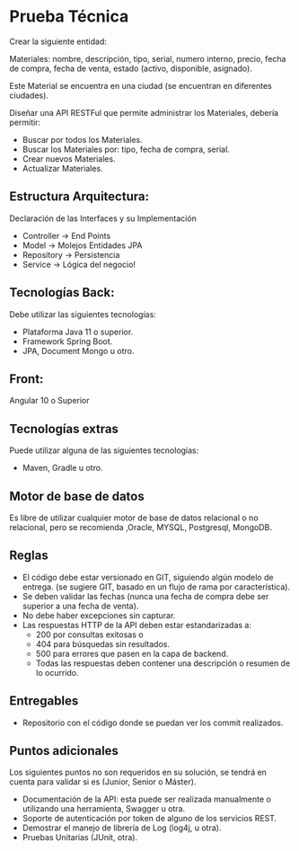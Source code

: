 # Prueba Técnica
Crear la siguiente entidad:

Materiales: nombre, descripción, tipo, serial, numero interno, precio, fecha de compra, fecha de venta, estado (activo, disponible, asignado).

Este Material se encuentra en una ciudad (se encuentran en diferentes ciudades).

Diseñar una API RESTFul que permite administrar los Materiales, debería permitir:

- Buscar por todos los Materiales.
- Buscar los Materiales por: tipo, fecha de compra, serial.
- Crear nuevos Materiales.
- Actualizar Materiales.

## Estructura Arquitectura:
Declaración de las Interfaces y su Implementación

- Controller -&gt; End Points
- Model -&gt; Molejos Entidades JPA
- Repository -&gt; Persistencia
- Service -&gt; Lógica del negocio!

## Tecnologías Back:
Debe utilizar las siguientes tecnologías:

- Plataforma Java 11 o superior.
- Framework Spring Boot.
- JPA, Document Mongo u otro.

## Front:
Angular 10 o Superior

## Tecnologías extras
Puede utilizar alguna de las siguientes tecnologías:

- Maven, Gradle u otro.

## Motor de base de datos
Es libre de utilizar cualquier motor de base de datos relacional o no relacional, pero se recomienda ,Oracle, MYSQL, Postgresql, MongoDB.

## Reglas
- El código debe estar versionado en GIT, siguiendo algún modelo de entrega. (se sugiere GIT, basado en un flujo de rama por característica).
- Se deben validar las fechas (nunca una fecha de compra debe ser superior a una fecha de venta).
- No debe haber excepciones sin capturar.
- Las respuestas HTTP de la API deben estar estandarizadas a:
	- 200 por consultas exitosas o
	- 404 para búsquedas sin resultados.
	- 500 para errores que pasen en la capa de backend.
	- Todas las respuestas deben contener una descripción o resumen de lo ocurrido.

## Entregables
- Repositorio con el código donde se puedan ver los commit realizados.

## Puntos adicionales
Los siguientes puntos no son requeridos en su solución, se tendrá en cuenta para validar si es (Junior, Senior o Máster).

- Documentación de la API: esta puede ser realizada manualmente o utilizando una herramienta, Swagger u otra.
- Soporte de autenticación por token de alguno de los servicios REST.
- Demostrar el manejo de librería de Log (log4j, u otra).
- Pruebas Unitarias (JUnit, otra).
